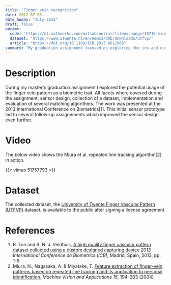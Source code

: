 ```yaml
---
title: "Finger vein recognition"
date: 2012-07-03
date_human: "July 2012"
draft: false
params:
  code: 'https://nl.mathworks.com/matlabcentral/fileexchange/35716-miura-et-al-vein-extraction-methods'
  dataset: "https://www.utwente.nl/en/eemcs/dmb/downloads/utfvp/"
  article: "https://doi.org/10.1109/ICB.2013.6612966"
summary: "My graduation assignment focused on exploring the ins and outs of finger vein based biometrics."
---
```


# Description
During my master's graduation assignment I explored the potential usage of the finger vein pattern as a biometric trait. All facets where covered during the assignment; sensor design, collection of a dataset, implementation and evaluation of several matching algorithms. The work was presented at the 2013 International Conference on Biometrics[1]. This initial sensor prototype led to several follow-up assignements which improved the sensor design even further.

# Video
The below video shows the Miura et al. repeated line tracking algorithm[2] in action.

{{< vimeo 51757793 >}}

# Dataset
The collected dataset, the [University of Twente Finger Vascular Pattern (UTFVP)](https://www.utwente.nl/en/eemcs/dmb/downloads/utfvp/) dataset, is available to the public after signing a license agreement.


# References
1. B. Ton and R. N. J. Veldhuis, [A high quality finger vascular pattern dataset collected using a custom designed capturing device](https://doi.org/10.1109/ICB.2013.6612966) *2013 International Conference on Biometrics (ICB)*, Madrid, Spain, 2013, pp. 1-5
2. Miura, N., Nagasaka, A. & Miyatake, T. [Feature extraction of finger-vein patterns based on repeated line tracking and its application to personal identification.](https://doi.org/10.1007/s00138-004-0149-2) *Machine Vision and Applications 15*, 194–203 (2004)
